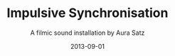 ---
title: Impulsive Synchronisation
subtitle: A filmic sound installation by Aura Satz
date: '2013-09-01'
thumbnail: impulsive.jpg
related: []
category: ['films', 'other']
---